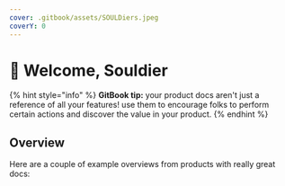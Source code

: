 ```yaml
---
cover: .gitbook/assets/SOULDiers.jpeg
coverY: 0
---
```


# 👋 Welcome, Souldier

{% hint style="info" %}
**GitBook tip:** your product docs aren't just a reference of all your features! use them to encourage folks to perform certain actions and discover the value in your product.
{% endhint %}

## Overview

Here are a couple of example overviews from products with really great docs:
